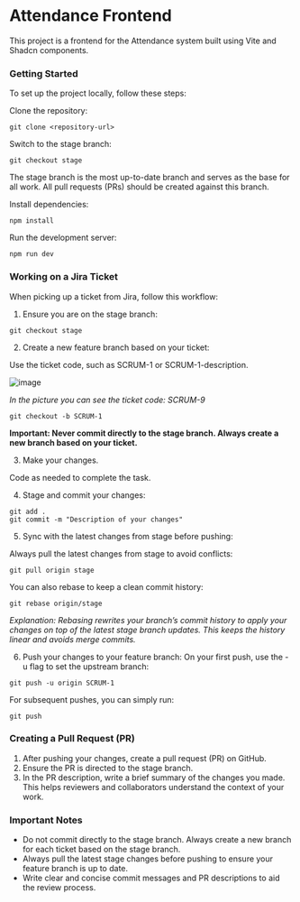 # Attendance Frontend

This project is a frontend for the Attendance system built using Vite and Shadcn components.

### Getting Started

To set up the project locally, follow these steps:

Clone the repository:

```
git clone <repository-url>
```

Switch to the stage branch:

```
git checkout stage
```

The stage branch is the most up-to-date branch and serves as the base for all work. All pull requests (PRs) should be created against this branch.

Install dependencies:

```
npm install
```

Run the development server:

```
npm run dev
```

### Working on a Jira Ticket

When picking up a ticket from Jira, follow this workflow:

1. Ensure you are on the stage branch:

```
git checkout stage
```

2. Create a new feature branch based on your ticket:

Use the ticket code, such as SCRUM-1 or SCRUM-1-description.

![image](https://github.com/user-attachments/assets/d3bb4960-ed7a-4e83-b586-7861ce1b5ca5)

*In the picture you can see the ticket code: SCRUM-9*

```
git checkout -b SCRUM-1
```

**Important: Never commit directly to the stage branch. Always create a new branch based on your ticket.**

3. Make your changes.

Code as needed to complete the task.

4. Stage and commit your changes:

```
git add .
git commit -m "Description of your changes"
```

5. Sync with the latest changes from stage before pushing:

Always pull the latest changes from stage to avoid conflicts:

```
git pull origin stage
```

You can also rebase to keep a clean commit history:

```
git rebase origin/stage
```

_Explanation: Rebasing rewrites your branch’s commit history to apply your changes on top of the latest stage branch updates. This keeps the history linear and avoids merge commits._

6. Push your changes to your feature branch:
   On your first push, use the -u flag to set the upstream branch:

```
git push -u origin SCRUM-1
```

For subsequent pushes, you can simply run:

```
git push
```

### Creating a Pull Request (PR)

1. After pushing your changes, create a pull request (PR) on GitHub.
2. Ensure the PR is directed to the stage branch.
3. In the PR description, write a brief summary of the changes you made. This helps reviewers and collaborators understand the context of your work.

### Important Notes

- Do not commit directly to the stage branch. Always create a new branch for each ticket based on the stage branch.
- Always pull the latest stage changes before pushing to ensure your feature branch is up to date.
- Write clear and concise commit messages and PR descriptions to aid the review process.
